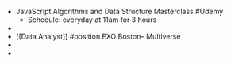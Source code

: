 - JavaScript Algorithms and Data Structure Masterclass #Udemy
	- Schedule: everyday at 11am for 3 hours
-
- [[Data Analyst]] #position EXO Boston– Multiverse
-
-